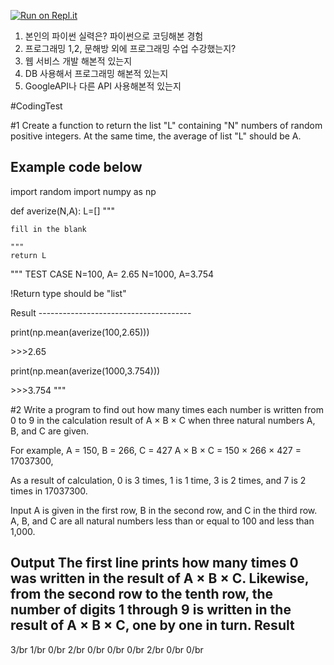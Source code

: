 [![Run on Repl.it](https://repl.it/badge/github/youpeterabb1t/codingtest)](https://repl.it/github/youpeterabb1t/codingtest)
1. 본인의 파이썬 실력은? 파이썬으로 코딩해본 경험
2. 프로그래밍 1,2, 문해방 외에 프로그래밍 수업 수강했는지?
3. 웹 서비스 개발 해본적 있는지
4. DB 사용해서 프로그래밍 해본적 있는지
5. GoogleAPI나 다른 API 사용해본적 있는지


#CodingTest

#1
Create a function to return the list "L" containing "N" numbers of random positive integers. 
At the same time, the average of list "L" should be A.



Example code below
----------------------------------------------
<p>
import random
import numpy as np

def averize(N,A):
	L=[]
	"""

	fill in the blank

	"""
	return L


"""
TEST CASE 
N=100, A= 2.65
N=1000, A=3.754

!Return type should be "list"
</p>
Result
--------------------------------------
<p>print(np.mean(averize(100,2.65)))</p>
>>>2.65
<p>print(np.mean(averize(1000,3.754)))</p>
>>>3.754
"""


#2
Write a program to find out how many times each number is written from 0 to 9 in the calculation result of A × B × C 
when three natural numbers A, B, and C are given.

For example, A = 150, B = 266, C = 427
A × B × C = 150 × 266 × 427 = 17037300,

As a result of calculation, 0 is 3 times, 1 is 1 time, 3 is 2 times, and 7 is 2 times in 17037300.

Input
A is given in the first row, B in the second row, and C in the third row. A, B, and C are all natural numbers less than or equal to 100 and less than 1,000.

Output
The first line prints how many times 0 was written in the result of A × B × C. Likewise, from the second row to the tenth row, the number of digits 1 through 9 is written in the result of A × B × C, one by one in turn.
Result
-----------------------------------
3/br
1/br
0/br
2/br
0/br
0/br
0/br
2/br
0/br
0/br          
